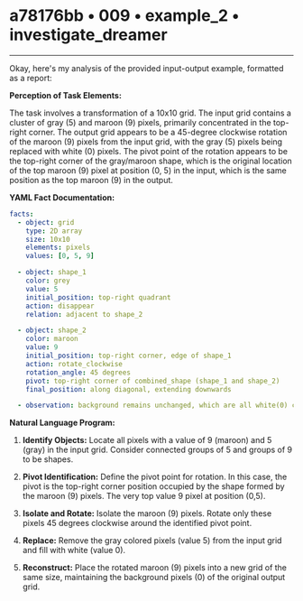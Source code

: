 # a78176bb • 009 • example_2 • investigate_dreamer

---
Okay, here's my analysis of the provided input-output example, formatted as a report:

**Perception of Task Elements:**

The task involves a transformation of a 10x10 grid. The input grid contains a cluster of gray (5) and maroon (9) pixels, primarily concentrated in the top-right corner. The output grid appears to be a 45-degree clockwise rotation of the maroon (9) pixels from the input grid, with the gray (5) pixels being replaced with white (0) pixels. The pivot point of the rotation appears to be the top-right corner of the gray/maroon shape, which is the original location of the top maroon (9) pixel at position (0, 5) in the input, which is the same position as the top maroon (9) in the output.

**YAML Fact Documentation:**



```yaml
facts:
  - object: grid
    type: 2D array
    size: 10x10
    elements: pixels
    values: [0, 5, 9]

  - object: shape_1
    color: grey
    value: 5
    initial_position: top-right quadrant
    action: disappear
    relation: adjacent to shape_2

  - object: shape_2
    color: maroon
    value: 9
    initial_position: top-right corner, edge of shape_1
    action: rotate_clockwise
    rotation_angle: 45 degrees
    pivot: top-right corner of combined_shape (shape_1 and shape_2)
    final_position: along diagonal, extending downwards

  - observation: background remains unchanged, which are all white(0) cells
```



**Natural Language Program:**

1.  **Identify Objects:** Locate all pixels with a value of 9 (maroon) and 5 (gray) in the input grid. Consider connected groups of 5 and groups of 9 to be shapes.

2.  **Pivot Identification:** Define the pivot point for rotation. In this case, the pivot is the top-right corner position occupied by the shape formed by the maroon (9) pixels. The very top value 9 pixel at position (0,5).

3.  **Isolate and Rotate:** Isolate the maroon (9) pixels. Rotate only these pixels 45 degrees clockwise around the identified pivot point.

4.  **Replace:** Remove the gray colored pixels (value 5) from the input grid and fill with white (value 0).

5.  **Reconstruct:** Place the rotated maroon (9) pixels into a new grid of the same size, maintaining the background pixels (0) of the original output grid.

